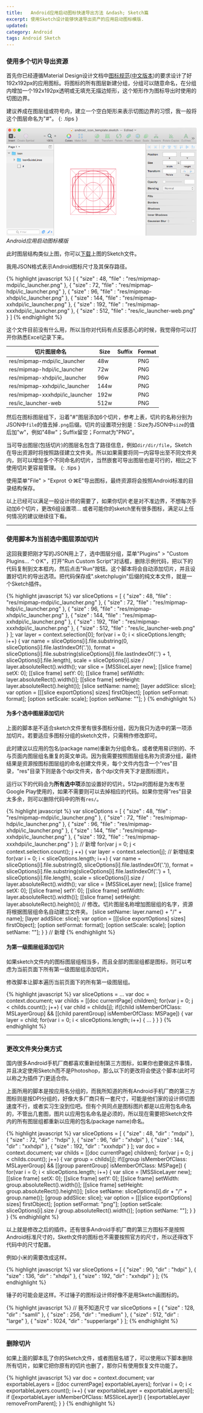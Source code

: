 ```yaml
---
title:   Android应用启动图标快速导出方法 &ndash; Sketch篇
excerpt: 使用Sketch设计能够快速导出资产的应用启动图标模版.
updated: 
category: Android
tags: Android Sketch
---
```


### 使用多个切片导出资源

首先你已经遵循Material Design设计文档中[图标规范][google_design_icon]([中文版本][google_design_icon_chinese])的要求设计了好192x192px的应用图标。将图标的所有图层新建分组，分组可以随意命名，在分组内增加一个192x192px透明或无填充无描边矩形，这个矩形作为图标导出时使用的切图边界。

建议养成在图层组或符号内，建立一个空白矩形来表示切图边界的习惯，我一般将这个图层命名为"#"。
{: .tips }

![android_launcher_icon_sketch](/images/android_launcher_icon_export_use_sketch/screenshot_1.png)
_Android应用启动图标模版_

此时图层结构类似上图，你可以[下载][sketch]上图的Sketch文件。

我用JSON格式表示Android图标尺寸及其保存路径。

{% highlight javascript %}
[
  { "size" : 48,  "file" : "res/mipmap-mdpi/ic_launcher.png" },
  { "size" : 72,  "file" : "res/mipmap-hdpi/ic_launcher.png" },
  { "size" : 96,  "file" : "res/mipmap-xhdpi/ic_launcher.png" },
  { "size" : 144, "file" : "res/mipmap-xxhdpi/ic_launcher.png" },
  { "size" : 192, "file" : "res/mipmap-xxxhdpi/ic_launcher.png" },
  { "size" : 512, "file" : "res/ic_launcher-web.png" }
]
{% endhighlight %}

这个文件目前没有什么用，所以当你对代码有点反感恶心的时候，我觉得你可以打开你熟悉Excel记录下来。

切片图层命名 | Size | Suffix | Format
--- | --- | --- | ---
res/mipmap-mdpi/ic_launcher | 48w | | PNG
res/mipmap-hdpi/ic_launcher | 72w | | PNG
res/mipmap-xhdpi/ic_launcher | 96w | | PNG
res/mipmap-xxhdpi/ic_launcher | 144w | | PNG
res/mipmap-xxxhdpi/ic_launcher | 192w | | PNG
res/ic_launcher-web | 512w | | PNG

然后在图标图层组下，沿着"#"图层添加6个切片，参考上表，切片的名称分别为JSON中`file`的值去掉`.png`后缀。切片的设置项分别是：Size为JSON中`size`的值后加"w"，例如"48w"；Suffix留空；Format为"PNG"。

当可导出图层(包括切片)的图层名包含了路径信息，例如`dir/dir/file`，Sketch在导出资源时将按照路径建立文件夹。所以如果需要将同一内容导出至不同文件夹内，则可以增加多个不同命名的切片，当然嵌套可导出图层也是可行的，相比之下使用切片更容易管理。
{: .tips }

使用菜单"File" > "Exprot ⇧⌘E"导出图标，最终资源将会按照Android标准的目录结构保存。

以上已经可以满足一般设计师的需要了，如果你切片老是对不准边界，不想每次手动加6个切片，更改6组设置项... 或者可能你的sketch里有很多图标，满足以上任何情况的建议继续往下看。

---

### 使用脚本为当前选中图层添加切片

这回我要把刚才写的JSON用上了，选中图层分组，菜单"Plugins" > "Custom Plugins... ⌃⇧K"，打开"Run Custom Script"对话框，删除示例代码，把以下的代码复制到文本框内，然后点击"Run"按钮。这个脚本将会自动添加切片，并且设置好切片的导出选项。把代码保存成".sketchplugin"后缀的纯文本文件，就是一个Sketch插件。

{% highlight javascript %}
var sliceOptions = [
    { "size" : 48,  "file" : "res/mipmap-mdpi/ic_launcher.png" },
    { "size" : 72,  "file" : "res/mipmap-hdpi/ic_launcher.png" },
    { "size" : 96,  "file" : "res/mipmap-xhdpi/ic_launcher.png" },
    { "size" : 144, "file" : "res/mipmap-xxhdpi/ic_launcher.png" },
    { "size" : 192, "file" : "res/mipmap-xxxhdpi/ic_launcher.png" },
    { "size" : 512, "file" : "res/ic_launcher-web.png" }
];
var layer = context.selection[0];
for(var i = 0; i < sliceOptions.length; i++) {
    var name = sliceOptions[i].file.substring(0, sliceOptions[i].file.lastIndexOf('.')),
        format = sliceOptions[i].file.substring(sliceOptions[i].file.lastIndexOf('.') + 1, sliceOptions[i].file.length),
        scale = sliceOptions[i].size / layer.absoluteRect().width();
    var slice = [MSSliceLayer new];
        [[slice frame] setX: 0];
        [[slice frame] setY: 0];
        [[slice frame] setWidth: layer.absoluteRect().width()];
        [[slice frame] setHeight: layer.absoluteRect().height()];
        [slice setName: name];
        [layer addSlice: slice];
    var option = [[[slice exportOptions] sizes] firstObject];
        [option setFormat: format];
        [option setScale: scale];
        [option setName: ""];
}
{% endhighlight %}

#### 为多个选中图层添加切片

上面的脚本是不适合sketch文件里有很多图标分组，因为我只为选中的第一项添加切片。若要适应多图标分组的sketch文件，只需稍作修改即可。

此时建议以应用的包名(package name)重新为分组命名，或者使用易识别的、不与页面内图层组名重复的英文单词。因为我需要按照图层组名称为资源分组，最终结果是资源按图标图层组的命名创建文件夹，每个文件内包含一个"res"目录，"res"目录下则是各个dpi文件夹，各个dpi文件夹下才是图标图片。

运行以下的代码会为**所有选中项**添加设置好的切片。512px的图标是为发布至Google Play使用的，如果不需要则可以去掉相应的代码。如果你觉得"res"目录太多余，则可以删除代码中的所有`res/`。

{% highlight javascript %}
var sliceOptions = [
    { "size" : 48,  "file" : "res/mipmap-mdpi/ic_launcher.png" },
    { "size" : 72,  "file" : "res/mipmap-hdpi/ic_launcher.png" },
    { "size" : 96,  "file" : "res/mipmap-xhdpi/ic_launcher.png" },
    { "size" : 144, "file" : "res/mipmap-xxhdpi/ic_launcher.png" },
    { "size" : 192, "file" : "res/mipmap-xxxhdpi/ic_launcher.png" }
];
// 新增
for(var j = 0; j < context.selection.count(); j ++) {
    var layer = context.selection[j];
// 新增结束
    for(var i = 0; i < sliceOptions.length; i++) {
        var name = sliceOptions[i].file.substring(0, sliceOptions[i].file.lastIndexOf('.')),
            format = sliceOptions[i].file.substring(sliceOptions[i].file.lastIndexOf('.') + 1, sliceOptions[i].file.length),
            scale = sliceOptions[i].size / layer.absoluteRect().width();
        var slice = [MSSliceLayer new];
            [[slice frame] setX: 0];
            [[slice frame] setY: 0];
            [[slice frame] setWidth: layer.absoluteRect().width()];
            [[slice frame] setHeight: layer.absoluteRect().height()];
            // 修改。切片图层名称增加图层组的名字，资源将根据图层组命名自动建立文件夹。
            [slice setName: layer.name() + "/" + name];
            [layer addSlice: slice];
        var option = [[[slice exportOptions] sizes] firstObject];
            [option setFormat: format];
            [option setScale: scale];
            [option setName: ""];
    }
} // 新增
{% endhighlight %}

#### 为第一级图层组添加切片

如果sketch文件内的图标图层组相当多，而且全部的图层组都是图标，则可以考虑为当前页面下所有第一级图层组添加切片。

修改脚本让脚本遍历当前页面下的所有第一级图层组。

{% highlight javascript %}
var sliceOptions =  ...
var doc = context.document;
var childs = [[doc currentPage] children];
for(var j = 0; j < childs.count(); j++) {
    var child = childs[j];
    if([child isMemberOfClass: MSLayerGroup] && [[child parentGroup] isMemberOfClass: MSPage]) {
        var layer = child;
        for(var i = 0; i < sliceOptions.length; i++) {
            ...
        }
    }
}
{% endhighlight %}

---

###  更改文件夹分类方式

国内很多Android手机厂商都喜欢重新绘制第三方图标，如果你也要做这件事情，并且决定使用Sketch而不是Photoshop，那么以下的更改将会使这个脚本(此时可以称之为插件了)更适合你。

上面所用的脚本是按应用名分组的，而我所知道的所有Android手机厂商的第三方图标则是按DPI分组的，好像大多厂商只有一套尺寸，可能是他们家的设计师切图速度不行，或者实习生没到位吧。但有个共同点是图标图片都是以应用包名命名的，不管出几套图，图片以应用包名命名是必须的，所以现在需要把Sketch文件内的所有图层组都重新以应用的包名(package name)命名。

{% highlight javascript %}
var sliceOptions = [
    { "size" : 48,  "dir" : "mdpi" },
    { "size" : 72,  "dir" : "hdpi" },
    { "size" : 96,  "dir" : "xhdpi" },
    { "size" : 144, "dir" : "xxhdpi" },
    { "size" : 192, "dir" : "xxxhdpi" }
];
var doc = context.document;
var childs = [[doc currentPage] children];
for(var j = 0; j < childs.count(); j++) {
    var group = childs[j];
    if([group isMemberOfClass: MSLayerGroup] && [[group parentGroup] isMemberOfClass: MSPage]) {
        for(var i = 0; i < sliceOptions.length; i++) {
            var slice = [MSSliceLayer new];
                [[slice frame] setX: 0];
                [[slice frame] setY: 0];
                [[slice frame] setWidth: group.absoluteRect().width()];
                [[slice frame] setHeight: group.absoluteRect().height()];
                [slice setName: sliceOptions[i].dir + "/" + group.name()];
                [group addSlice: slice];
            var option = [[[slice exportOptions] sizes] firstObject];
                [option setFormat: "png"];
                [option setScale: sliceOptions[i].size / group.absoluteRect().width()];
                [option setName: ""];
        }
    }
}
{% endhighlight %}

以上就是修改之后的插件。还有很多Android手机厂商的第三方图标不是按照Android标准尺寸的，Sketh文件的图标也不需要按照官方的尺寸，所以还得改下代码中的尺寸配置。

例如小米的需要改成这样。

{% highlight javascript %}
var sliceOptions = [
    { "size" : 90,  "dir" : "hdpi" },
    { "size" : 136, "dir" : "xhdpi" },
    { "size" : 192, "dir" : "xxhdpi" }
];
{% endhighlight %}

锤子的可能会是这样。不过锤子的图标设计师好像不是用Sketch画图标的。

{% highlight javascript %}
//  我不知道尺寸
var sliceOptions = [
    { "size" : 128,  "dir" : "samll" },
    { "size" : 256,  "dir" : "medium" },
    { "size" : 512,  "dir" : "large" },
    { "size" : 1024, "dir" : "supperlarge" }
];
{% endhighlight %}

---

### 删除切片

如果上面的脚本乱了你的Sketch文件，或者图层名错了，可以使用以下脚本删除所有切片，如果它把你原有的切片也删了，那你只有使用恢复文件功能了。

{% highlight javascript %}
var doc = context.document;
var exportableLayers = [[doc currentPage] exportableLayers];
for(var i = 0; i < exportableLayers.count(); i++) {
    var exportableLayer = exportableLayers[i];
    if ([exportableLayer isMemberOfClass: MSSliceLayer]) {
        [exportableLayer removeFromParent];
    }
}
{% endhighlight %}




[google_design_icon]: http://www.google.com/design/spec/style/icons.html#icons-product-icons
[google_design_icon_chinese]: http://wiki.jikexueyuan.com/project/material-design/style/icons.html

[sketch]: /images/android_launcher_icon_export_use_sketch/android_icon_template.sketch